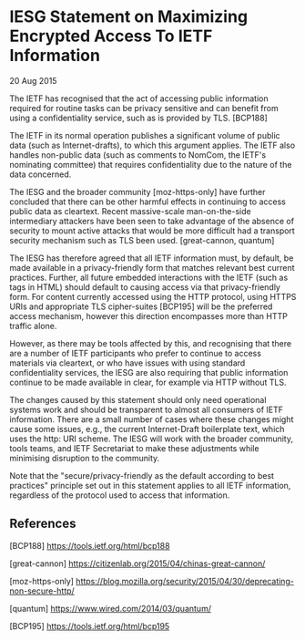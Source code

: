 IESG Statement on Maximizing Encrypted Access To IETF Information
=================================================================

20 Aug 2015

The IETF has recognised that the act of accessing public information required for routine tasks can be privacy sensitive and can benefit from using a confidentiality service, such as is provided by TLS. [BCP188]

  


The IETF in its normal operation publishes a significant volume of public data (such as Internet-drafts), to which this argument applies. The IETF also handles non-public data (such as comments to NomCom, the IETF's nominating committee) that requires confidentiality due to the nature of the data concerned.   


The IESG and the broader community [moz-https-only] have further concluded that there can be other harmful effects in continuing to access public data as cleartext. Recent massive-scale man-on-the-side intermediary attackers have been seen to take advantage of the absence of security to mount active attacks that would be more difficult had a transport security mechanism such as TLS been used. [great-cannon, quantum] 

The IESG has therefore agreed that all IETF information must, by default, be made available in a privacy-friendly form that matches relevant best current practices. Further, all future embedded interactions with the IETF (such as <a> tags in HTML) should default to causing access via that privacy-friendly form. For content currently accessed using the HTTP protocol, using HTTPS URIs and appropriate TLS cipher-suites [BCP195] will be the preferred access mechanism, however this direction encompasses more than HTTP traffic alone. 

However, as there may be tools affected by this, and recognising that there are a number of IETF participants who prefer to continue to access materials via cleartext, or who have issues with using standard confidentiality services, the IESG are also requiring that public information continue to be made available in clear, for example via HTTP without TLS. 

The changes caused by this statement should only need operational systems work and should be transparent to almost all consumers of IETF information. There are a small number of cases where these changes might cause some issues, e.g., the current Internet-Draft boilerplate text, which uses the http: URI scheme. The IESG will work with the broader community, tools teams, and IETF Secretariat to make these adjustments while minimising disruption to the community. 

Note that the "secure/privacy-friendly as the default according to best practices" principle set out in this statement applies to all IETF information, regardless of the protocol used to access that information. 

References
----------

[BCP188] <https://tools.ietf.org/html/bcp188>

[great-cannon] <https://citizenlab.org/2015/04/chinas-great-cannon/>

[moz-https-only] <https://blog.mozilla.org/security/2015/04/30/deprecating-non-secure-http/>

[quantum] <https://www.wired.com/2014/03/quantum/>

[BCP195] <https://tools.ietf.org/html/bcp195>

